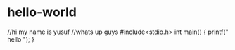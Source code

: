 # hello-world
//hi my name is yusuf
//whats up guys
#include<stdio.h>
int main()
{
printf(" hello ");
}
